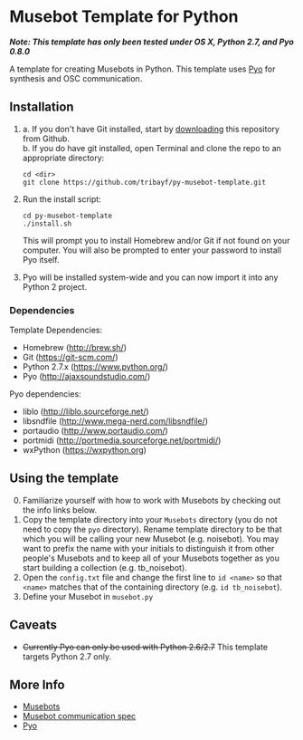 # Musebot Template for Python

_**Note: This template has only been tested under OS X, Python 2.7, and Pyo 0.8.0**_

A template for creating Musebots in Python. This template uses [Pyo](http://ajaxsoundstudio.com/) for synthesis and OSC communication.

## Installation

1.  a. If you don't have Git installed, start by [downloading](https://github.com/tribayf/py-musebot-template/archive/master.zip) this repository from Github.  
    b. If you do have git installed, open Terminal and clone the repo to an appropriate directory:

    ```
    cd <dir>
    git clone https://github.com/tribayf/py-musebot-template.git
    ```

2. Run the install script:

    ```
    cd py-musebot-template
    ./install.sh
    ```

    This will prompt you to install Homebrew and/or Git if not found on your computer. You will also be prompted to enter your password to install Pyo itself.

3. Pyo will be installed system-wide and you can now import it into any Python 2 project.

### Dependencies

Template Dependencies:
- Homebrew (http://brew.sh/)
- Git (https://git-scm.com/)
- Python 2.7.x (https://www.python.org/)
- Pyo (http://ajaxsoundstudio.com/)

Pyo dependencies:
- liblo (http://liblo.sourceforge.net/)
- libsndfile (http://www.mega-nerd.com/libsndfile/)
- portaudio (http://www.portaudio.com/)
- portmidi (http://portmedia.sourceforge.net/portmidi/)
- wxPython (https://wxpython.org)

## Using the template

0. Familiarize yourself with how to work with Musebots by checking out the info links below.
1. Copy the template directory into your `Musebots` directory (you do not need to copy the `pyo` directory). Rename template directory to be that which you will be calling your new Musebot (e.g. noisebot). You may want to prefix the name with your initials to distinguish it from other people's Musebots and to keep all of your Musebots together as you start building a collection (e.g. tb_noisebot).
2. Open the `config.txt` file and change the first line to `id <name>` so that `<name>` matches that of the containing directory (e.g. `id tb_noisebot`).
3. Define your Musebot in `musebot.py`

## Caveats

- ~~Currently Pyo can only be used with Python 2.6/2.7~~ This template targets Python 2.7 only.

## More Info

- [Musebots](http://musicalmetacreation.org/musebots/)
- [Musebot communication spec](https://docs.google.com/document/d/1UtdLYsOErzXKNFxrM7utHeFXgPNcC_w40lTtUxtCYO8)
- [Pyo](http://ajaxsoundstudio.com/software/pyo/)
